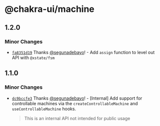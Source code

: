 # @chakra-ui/machine

## 1.2.0

### Minor Changes

- [`fa8351d19`](https://github.com/chakra-ui/chakra-ui/commit/fa8351d194c6208f00ed2d7a8ce051175e591b95)
  Thanks [@segunadebayo](https://github.com/segunadebayo)! - Add `assign`
  function to level out API with `@xstate/fsm`

## 1.1.0

### Minor Changes

- [`dc9bccfe3`](https://github.com/chakra-ui/chakra-ui/commit/dc9bccfe3c24073a71ab72416aa83ee719186eb6)
  Thanks [@segunadebayo](https://github.com/segunadebayo)! - [Internal] Add
  support for controllable machines via the `createControllableMachine` and
  `useControllableMachine` hooks.

  > This is an internal API not intended for public usage
